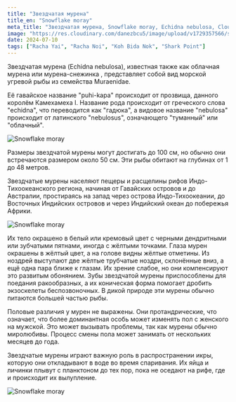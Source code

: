 ```yaml
---
title: "Звездчатая мурена"
title_en: "Snowflake moray"
meta_title: "Звездчатая мурена, Snowflake moray, Echidna nebulosa, Clouded moray"
image: "https://res.cloudinary.com/danezbcu5/image/upload/v1729357566/snowflake-moray_iweudg.png"
date: 2024-07-10
tags: ["Racha Yai", "Racha Noi", "Koh Bida Nok", "Shark Point"]
---
```


Звездчатая мурена (Echidna nebulosa), известная также как облачная мурена или мурена-снежинка , представляет собой вид морской угревой рыбы из семейства Muraenidae.

Её гавайское название "puhi-kapa" происходит от прозвища, данного королём Камехамеха I. Название рода происходит от греческого слова "echidna", что переводится как "гадюка", а видовое название "nebulosa" происходит от латинского "nebulosus", означающего "туманный" или "облачный".

![Snowflake moray](https://res.cloudinary.com/danezbcu5/image/upload/v1729357553/snowflake-moray-2_w6aicz.png "Snowflake moray")

Размеры звездчатой мурены могут достигать до 100 см, но обычно они встречаются размером около 50 см. Эти рыбы обитают на глубинах от 1 до 48 метров.

Звездчатые мурены населяют пещеры и расщелины рифов Индо-Тихоокеанского региона, начиная от Гавайских островов и до Австралии, простираясь на запад через острова Индо-Тихоокеании, до Восточных Индийских островов и через Индийский океан до побережья Африки.

![Snowflake moray](https://res.cloudinary.com/danezbcu5/image/upload/v1729357556/snowflake-moray-3_mlzud7.png "Snowflake moray")

Их тело окрашено в белый или кремовый цвет с черными дендритными или зубчатыми пятнами, иногда с жёлтыми точками. Глаза мурен окрашены в жёлтый цвет, а на голове видны жёлтые отметины. Из ноздрей выступают две жёлтые трубчатые ноздри, склонённые вниз, а ещё одна пара ближе к глазам. Их зрение слабое, но они компенсируют это развитым обонянием. Зубы звездчатой мурены приспособлены для поедания ракообразных, а их коническая форма помогает дробить экзоскелеты беспозвоночных. В дикой природе эти мурены обычно питаются большей частью рыбы.

Половые различия у мурен не выражены. Они протандрические, что означает, что более доминантная особь может изменять пол с женского на мужской. Это может вызывать проблемы, так как мурены обычно миролюбивы. Процесс смены пола может занимать от нескольких месяцев до года.

Звездчатые мурены играют важную роль в распространении икры, которую они откладывают в воде во время спаривания. Их яйца и личинки плывут с планктоном до тех пор, пока не оседают на рифе, где и происходит их вылупление.

![Snowflake moray](https://res.cloudinary.com/danezbcu5/image/upload/v1729357564/snowflake-moray-4_hmcvyd.png "Snowflake moray")






